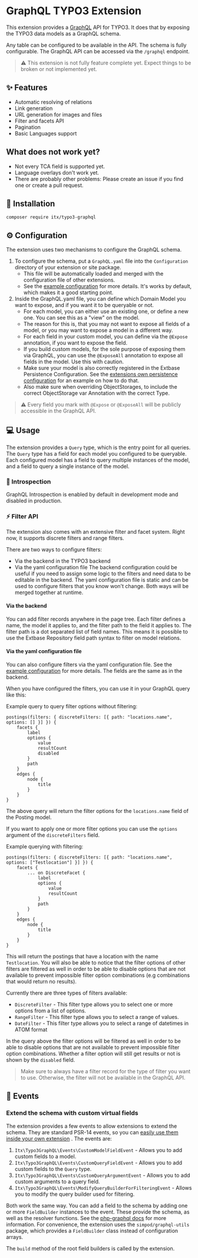 # GraphQL TYPO3 Extension

This extension provides a [GraphQL](https://graphql.org/) API for TYPO3. It does that by exposing the TYPO3 data models as a GraphQL schema.

Any table can be configured to be available in the API. The schema is fully configurable.
The GraphQL API can be accessed via the `/graphql` endpoint.

> :warning: This extension is not fully feature complete yet. Expect things to be broken or not implemented yet.

## ✨ Features
* Automatic resolving of relations
* Link generation
* URL generation for images and files
* Filter and facets API
* Pagination
* Basic Languages support

## What does not work yet?
* Not every TCA field is supported yet.
* Language overlays don't work yet.
* There are probably other problems: Please create an issue if you find one or create a pull request.

## 🔨 Installation

`composer require itx/typo3-graphql`

## ⚙️ Configuration

The extension uses two mechanisms to configure the GraphQL schema.

1. To configure the schema, put a `GraphQL.yaml` file into the `Configuration` directory of your extension or site package.
    * This file will be automatically loaded and merged with the configuration file of other extensions.
    * See the [example configuration](Configuration/GraphQL.example.yaml) for more details. It's works by default, which makes it
      a good starting point.
2. Inside the GraphQL.yaml file, you can define which Domain Model you want to expose, and if you want it to be queryable or not.
    * For each model, you can either use an existing one, or define a new one. You can see this as a "view" on the model.
    * The reason for this is, that you may not want to expose all fields of a model, or you may want to expose a model in a
      different way.
    * For each field in your custom model, you can define via the `@Expose` annotation, if you want to expose the field.
    * If you build custom models, for the sole purpose of exposing them via GraphQL, you can use the `@ExposeAll` annotation to
      expose all fields in the model. Use this with caution.
    * Make sure your model is also correctly registered in the Extbase Persistence Configuration. See
      the [extensions own persistence configuration](Configuration/Extbase/Persistence/Classes.php) for an example on how to do
      that.
    * Also make sure when overriding ObjectStorages, to include the correct ObjectStorage var Annotation with the correct Type.

> :warning: Every field you mark with `@Expose` or `@ExposeAll` will be publicly accessible in the GraphQL API.

## 💻 Usage

The extension provides a `Query` type, which is the entry point for all queries. The `Query` type has a field for each model you
configured to be queryable.
Each configured model has a field to query multiple instances of the model, and a field to query a single instance of the model.

### 👀 Introspection

GraphQL Introspection is enabled by default in development mode and disabled in production.

### ⚡ Filter API

The extension also comes with an extensive filter and facet system. Right now, it supports discrete filters and range filters.

There are two ways to configure filters:
* Via the backend in the TYPO3 backend
* Via the yaml configuration file
The backend configuration could be useful if you need to assign some logic to
the filters and need data to be editable in the backend.
The yaml configuration file is static and can be used to configure filters that
you know won't change.
Both ways will be merged together at runtime.

#### Via the backend
You can add filter records anywhere in the page tree. Each filter defines a name, the model it applies to, and the filter path to the
field it applies to.
The filter path is a dot separated list of field names. This means it is possible to use the Extbase Repository field path syntax
to filter on model relations.

#### Via the yaml configuration file
You can also configure filters via the yaml configuration file. See the [example configuration](Configuration/GraphQL.example.yaml) for more details.
The fields are the same as in the backend.

When you have configured the filters, you can use it in your GraphQL query like this:

Example query to query filter options without filtering:

```
postings(filters: { discreteFilters: [{ path: "locations.name", options: [] }] }) {
    facets {
        label
        options {
            value
            resultCount
            disabled
        }
        path
    }
    edges {
        node {
            title
        }
    }
}
```

The above query will return the filter options for the `locations.name` field of the Posting model.

If you want to apply one or more filter options you can use the `options` argument of the `discreteFilters` field.

Example querying with filtering:

```
postings(filters: { discreteFilters: [{ path: "locations.name", options: ["Testlocation"] }] }) {
    facets {
        ... on DiscreteFacet {
            label
            options {
                value
                resultCount
            }
            path
        }
    }
    edges {
        node {
            title
        }
    }
}
```

This will return the postings that have a location with the name `Testlocation`.
You will also be able to notice that the filter options of other filters are filtered as well in order to be able to disable options that are not available to
prevent impossible filter option combinations (e.g combinations that would return no results).

Currently there are three types of filters available:
* `DiscreteFilter` - This filter type allows you to select one or more options from a list of options.
* `RangeFilter` - This filter type allows you to select a range of values.
* `DateFilter` - This filter type allows you to select a range of datetimes
in ATOM format

In the query above the filter options will be filtered as well in order to be able to disable options that are not available to
prevent impossible filter option combinations. Whether a filter option will still get results or not is shown by the `disabled` field.

> Make sure to always have a filter record for the type of filter you want to use. Otherwise, the filter will not be available in
> the GraphQL API.

## 🪩 Events

### Extend the schema with custom virtual fields

The extension provides a few events to allow extensions to extend the schema. They are standard PSR-14 events, so you
can [easily use them inside your own extension](https://docs.typo3.org/m/typo3/reference-coreapi/main/en-us/ApiOverview/Events/EventDispatcher/Index.html#implementing-an-event-listener-in-your-extension)
.
The events are:

1. `Itx\Typo3GraphQL\Events\CustomModelFieldEvent` - Allows you to add custom fields to a model.
2. `Itx\Typo3GraphQL\Events\CustomQueryFieldEvent` - Allows you to add custom fields to the `Query` type.
3. `Itx\Typo3GraphQL\Events\CustomQueryArgumentEvent` - Allows you to add custom arguments to a query field.
4. `Itx\Typo3GraphQL\Events\ModifyQueryBuilderForFilteringEvent` - Allows you to modify the query builder used for filtering.

Both work the same way. You can add a field to the schema by adding one or more `FieldBuilder` instances to the event.
These provide the schema, as well as the resolver functions. See
the [php-graphql docs](https://webonyx.github.io/graphql-php/schema-definition) for more information. For convenience, the
extension uses the `simpod/graphql-utils` package, which provides a `FieldBuilder` class instead of configuration arrays.

The `build` method of the root field builders is called by the extension.

